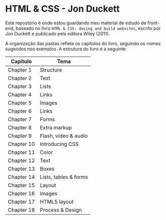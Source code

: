 # HTML & CSS - Jon Duckett

Este repostório é onde estou guardando meu material de estudo de front-end, baseado no livro `HTML & CSS: desing and build websites`, escrito por Jon Duckett e publicado pela editora Wiley (2011).

A organização das pastas reflete os capítulos do livro, seguindo os nomes sugeridos nos exemplos. A estrutura do livro é a seguinte:

| Capítulo | Tema |
| - | - |
| Chapter 1 | Structure |
| Chapter 2 | Text |
| Chapter 3 | Lists |
| Chapter 4 | Links |
| Chapter 5 | Images |
| Chapter 6 | Links |
| Chapter 7 | Forms |
| Chapter 8 | Extra markup |
| Chapter 9 | Flash, video & audio |
| Chapter 10 | Introducing CSS |
| Chapter 11 | Color |
| Chapter 12 | Text |
| Chapter 13 | Boxes |
| Chapter 14 | Lists, tables & forms |
| Chapter 15 | Layout |
| Chapter 16 | Images |
| Chapter 17 | HTML5 layout |
| Chapter 18 | Process & Design |